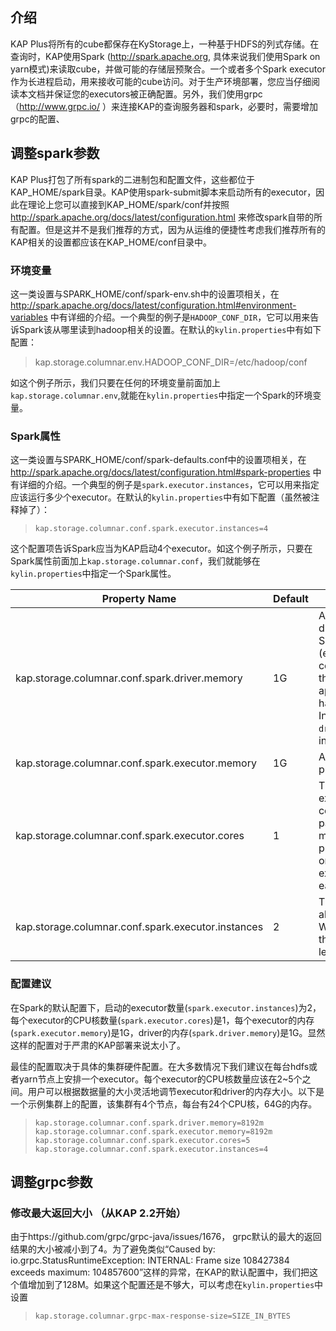 ## 介绍
KAP Plus将所有的cube都保存在KyStorage上，一种基于HDFS的列式存储。在查询时，KAP使用Spark (http://spark.apache.org, 具体来说我们使用Spark on yarn模式)来读取cube，并做可能的存储层预聚合。一个或者多个Spark executor作为长进程启动，用来接收可能的cube访问。对于生产环境部署，您应当仔细阅读本文档并保证您的executors被正确配置。另外，我们使用grpc（http://www.grpc.io/ ）来连接KAP的查询服务器和spark，必要时，需要增加grpc的配置、

## 调整spark参数

KAP Plus打包了所有spark的二进制包和配置文件，这些都位于KAP_HOME/spark目录。KAP使用spark-submit脚本来启动所有的executor，因此在理论上您可以直接到KAP_HOME/spark/conf并按照 http://spark.apache.org/docs/latest/configuration.html 来修改spark自带的所有配置。但是这并不是我们推荐的方式，因为从运维的便捷性考虑我们推荐所有的KAP相关的设置都应该在KAP_HOME/conf目录中。



### 环境变量

这一类设置与SPARK_HOME/conf/spark-env.sh中的设置项相关，在 http://spark.apache.org/docs/latest/configuration.html#environment-variables 中有详细的介绍。一个典型的例子是`HADOOP_CONF_DIR`，它可以用来告诉Spark该从哪里读到hadoop相关的设置。在默认的`kylin.properties`中有如下配置：

> kap.storage.columnar.env.HADOOP_CONF_DIR=/etc/hadoop/conf

如这个例子所示，我们只要在任何的环境变量前面加上`kap.storage.columnar.env`,就能在`kylin.properties`中指定一个Spark的环境变量。

### Spark属性

这一类设置与SPARK_HOME/conf/spark-defaults.conf中的设置项相关，在 http://spark.apache.org/docs/latest/configuration.html#spark-properties 中有详细的介绍。一个典型的例子是`spark.executor.instances`，它可以用来指定应该运行多少个executor。在默认的`kylin.properties`中有如下配置（虽然被注释掉了）：

> ```
> kap.storage.columnar.conf.spark.executor.instances=4
> ```

这个配置项告诉Spark应当为KAP启动4个executor。如这个例子所示，只要在Spark属性前面加上`kap.storage.columnar.conf`，我们就能够在`kylin.properties`中指定一个Spark属性。

| Property Name                            | Default | Meaning                                  |
| ---------------------------------------- | ------- | ---------------------------------------- |
| kap.storage.columnar.conf.spark.driver.memory | 1G      | Amount of memory to use for the driver process, i.e. where SparkContext is initialized. (e.g. `1g`, `2g`). *Note:* In client mode, this config must not be set through the `SparkConf` directly in your application, because the driver JVM has already started at that point. Instead, please set this through the `--driver-memory` command line option or in your default properties file. |
| kap.storage.columnar.conf.spark.executor.memory | 1G      | Amount of memory to use per executor process (e.g. `2g`, `8g`). |
| kap.storage.columnar.conf.spark.executor.cores | 1       | The number of cores to use on each executor. In standalone and Mesos coarse-grained modes, setting this parameter allows an application to run multiple executors on the same worker, provided that there are enough cores on that worker. Otherwise, only one executor per application will run on each worker. |
| kap.storage.columnar.conf.spark.executor.instances | 2       | The number of executors for static allocation. With `spark.dynamicAllocation.enabled`, the initial set of executors will be at least this large. |

### 配置建议

在Spark的默认配置下，启动的executor数量(`spark.executor.instances`)为2，每个executor的CPU核数量(`spark.executor.cores`)是1，每个executor的内存(`spark.executor.memory`)是1G，driver的内存(`spark.driver.memory`)是1G。显然这样的配置对于严肃的KAP部署来说太小了。

最佳的配置取决于具体的集群硬件配置。在大多数情况下我们建议在每台hdfs或者yarn节点上安排一个executor。每个executor的CPU核数量应该在2~5个之间。用户可以根据数据量的大小灵活地调节executor和driver的内存大小。以下是一个示例集群上的配置，该集群有4个节点，每台有24个CPU核，64G的内存。

> ```
> kap.storage.columnar.conf.spark.driver.memory=8192m
> kap.storage.columnar.conf.spark.executor.memory=8192m
> kap.storage.columnar.conf.spark.executor.cores=5
> kap.storage.columnar.conf.spark.executor.instances=4
> ```

## 调整grpc参数

### 修改最大返回大小 （从KAP 2.2开始）

由于https://github.com/grpc/grpc-java/issues/1676， grpc默认的最大的返回结果的大小被减小到了4。为了避免类似“Caused by: io.grpc.StatusRuntimeException: INTERNAL: Frame size 108427384 exceeds maximum: 104857600”这样的异常，在KAP的默认配置中，我们把这个值增加到了128M。如果这个配置还是不够大，可以考虑在`kylin.properties`中设置


> ```
> kap.storage.columnar.grpc-max-response-size=SIZE_IN_BYTES
> ```
